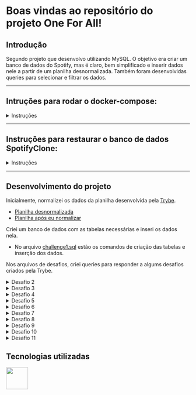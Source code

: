 # Boas vindas ao repositório do projeto One For All!

## Introdução

Segundo projeto que desenvolvo utilizando MySQL. O objetivo era criar um banco de dados do Spotify, mas é claro, bem simplificado e inserir dados nele a partir de um planilha desnormalizada. Também foram desenvolvidas queries para selecionar e filtrar os dados.

---

## Intruções para rodar o docker-compose:

<details>
<summary>Instruções</summary>

> É necessário o docker e docker-compose instalados na máquina.

1. Clone o repositório
2. Entre na pasta do repositório que você acabou de clonar:
  * `cd project-mysql-one-for-all`
3. Com o docker e docker-compose instalados, rode o comando `docker-compose up -d` para criar o container do MySQL e iniciar o mesmo.
4. Rode o comando `docker ps` para verificar se o container está em execução.
5. Agora abra o MySQL Workbench e conecte-se ao container com as seguintes informações:
  * Hostname: `localhost`
  * Port: `3306`
  * Username: `root`
  * Password: `password`
6. Pronto! Agora você pode executar os comandos SQL que estão no diretório [`challenges`](./challenges/) para criar o banco de dados e inserir os dados.
7. Rode o comando `docker-compose down` para parar e remover o container.

</details>

---

## Instruções para restaurar o banco de dados SpotifyClone:
<details>
<summary>Instruções</summary>

1. Abra o MySQL Workbench e conecte-se ao seu servidor local.
2. Copie o conteúdo do arquivo <code>[challenge.sql](./challenges/challenge1.sql)</code> e cole no _Query 1_.
3. Clique no ícone de _lightning_ para executar o script.

</details>

--- 

## Desenvolvimento do projeto

Inicialmente, normalizei os dados da planilha desenvolvida pela [Trybe]().

- [Planilha desnormalizada](/SpotifyClone-Non-NormalizedTable.xlsx)
- [Planilha após eu normalizar](/SpotifyClone-NormalizedTable.xlsx)

Criei um banco de dados com as tabelas necessárias e inseri os dados nela. 

- No arquivo [challenge1.sql](./challenges/challenge1.sql) estão os comandos de criação das tabelas e inserção dos dados.

Nos arquivos de desafios, criei queries para responder a algums desafios criados pela Trybe.

<details>

<summary>Desafio 2</summary>

Exibir a quantidade total de canções, artistas e álbuns.

> Arquivo: [challenges2.sql](./challenges/challenge2.sql)

</details>

<details>
<summary>Desafio 3</summary>

Exibir o nome da pessoa usuária, a quantidade de músicas ouvida pela usuária e total de minutos ouvidos.

> Arquivo: [challenges3.sql](./challenges/challenge2.sql)

</details>

<details>
<summary>Desafio 4</summary>

Exibir a o nome da pessoa usuária e se ela está ativa ou inativa.
- Uma pessoa usuária é considerada ativa se ela ouviu alguma música desde de 2021.

> Arquivo: [challenges4.sql](./challenges/challenge2.sql)

</details>

<details>
<summary>Desafio 5</summary>

Exibir o nome da canção e a quantidade de vezes que ela foi ouvida.

> Arquivo: [challenges5.sql](./challenges/challenge2.sql)

</details>

<details>
<summary>Desafio 6</summary>

Exibir o menor valor de plano existente pago por uma pessoa usuária, o maior valor pago, a média dos valores dos planos possuídos por pessoas usuárias e o valor total obtido com os planos. 

> Arquivo: [challenges6.sql](./challenges/challenge2.sql)

</details>

<details>
<summary>Desafio 7</summary>

Exibir o nome do artista, album e quantidade de pessoas seguidoras do artista. 

> Arquivo: [challenges7.sql](./challenges/challenge2.sql)

</details>

<details>
<summary>Desafio 8</summary>

Exibir o nome do artista, e o nome do album da artista "Elis Regina".

> Arquivo: [challenges8.sql](./challenges/challenge2.sql)

</details>

<details>
<summary>Desafio 9</summary>

Exibir a quantidade de músicas que estão presentes no histórico de reprodução da usuária "Barbara Liskov".

> Arquivo: [challenges9.sql](./challenges/challenge2.sql)

</details>

<details>
<summary>Desafio 10</summary>

Exibir o nome da canção, quantidade de pessoas que já escutaram a canção a partir dos usuários que possuem o plano "gratuito" ou "pessoal".

> Arquivo: [challenges10.sql](./challenges/challenge2.sql)

</details>

<details>
<summary>Desafio 11</summary>

Exibir o nome da música normal e o nome da música nova. Somente as músicas que tiveram seu nome alterados.

<strong>Critérios</strong> para alteração do nome da música:
- Trocar a palavra "Bard" do nome da música por "QA"

- Trocar a palavra "Amar" do nome da música por "Code Review"

- Trocar a palavra "Pais" no final do nome da música por "Pull Requests"

- Trocar a palavra "SOUL" no final do nome da música por "CODE"

- Trocar a palavra "SUPERSTAR" no final do nome da música por "SUPERDEV"

> Arquivo: [challenges11.sql](./challenges/challenge2.sql)

</details>

## Tecnologias utilizadas

<p align="left">
<a href="https://www.mysql.com/" target="_blank" rel="noreferrer"><img src="https://user-images.githubusercontent.com/25181517/183896128-ec99105a-ec1a-4d85-b08b-1aa1620b2046.png" width="60" height="60" /></a>
</p>
